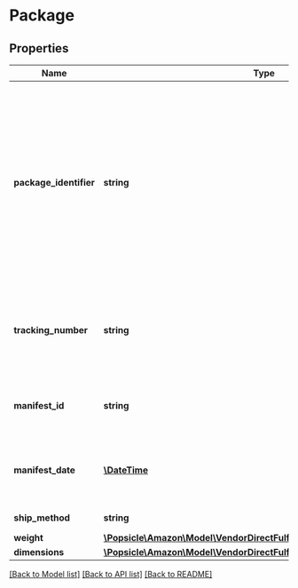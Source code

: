 # Package

## Properties
Name | Type | Description | Notes
------------ | ------------- | ------------- | -------------
**package_identifier** | **string** | Package identifier for the package. The first package will be 001, the second 002, and so on. This number is used as a reference to refer to this package from the pallet level. | 
**tracking_number** | **string** | This is required to be provided for every package in the small parcel shipments. | [optional] 
**manifest_id** | **string** | Carrier manifest Id (Applicable for LTL shipments). | [optional] 
**manifest_date** | [**\DateTime**](\DateTime.md) | Carrier manifest Date (Applicable for LTL shipments). | [optional] 
**ship_method** | **string** | Shipment method. | [optional] 
**weight** | [**\Popsicle\Amazon\Model\VendorDirectFulfillmentShippingV1\Weight**](Weight.md) |  | 
**dimensions** | [**\Popsicle\Amazon\Model\VendorDirectFulfillmentShippingV1\Dimensions**](Dimensions.md) |  | [optional] 

[[Back to Model list]](../../README.md#documentation-for-models) [[Back to API list]](../../README.md#documentation-for-api-endpoints) [[Back to README]](../../README.md)

